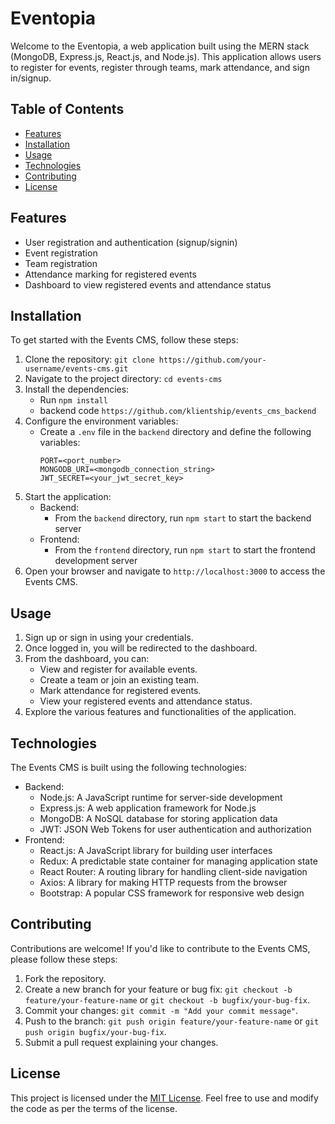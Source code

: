 # Eventopia

Welcome to the Eventopia, a web application built using the MERN stack (MongoDB, Express.js, React.js, and Node.js). This application allows users to register for events, register through teams, mark attendance, and sign in/signup.

[](https://raw.githubusercontent.com/klientship/events_cms_frontend/main/work.png)

## Table of Contents

- [Features](#features)
- [Installation](#installation)
- [Usage](#usage)
- [Technologies](#technologies)
- [Contributing](#contributing)
- [License](#license)

## Features

- User registration and authentication (signup/signin)
- Event registration
- Team registration
- Attendance marking for registered events
- Dashboard to view registered events and attendance status

## Installation

To get started with the Events CMS, follow these steps:

1. Clone the repository: `git clone https://github.com/your-username/events-cms.git`
2. Navigate to the project directory: `cd events-cms`
3. Install the dependencies:
     - Run `npm install`
     - backend code `https://github.com/klientship/events_cms_backend`
4. Configure the environment variables:
   - Create a `.env` file in the `backend` directory and define the following variables:
     ```
     PORT=<port_number>
     MONGODB_URI=<mongodb_connection_string>
     JWT_SECRET=<your_jwt_secret_key>
     ```
5. Start the application:
   - Backend:
     - From the `backend` directory, run `npm start` to start the backend server
   - Frontend:
     - From the `frontend` directory, run `npm start` to start the frontend development server
6. Open your browser and navigate to `http://localhost:3000` to access the Events CMS.

## Usage

1. Sign up or sign in using your credentials.
2. Once logged in, you will be redirected to the dashboard.
3. From the dashboard, you can:
   - View and register for available events.
   - Create a team or join an existing team.
   - Mark attendance for registered events.
   - View your registered events and attendance status.
4. Explore the various features and functionalities of the application.

## Technologies

The Events CMS is built using the following technologies:

- Backend:
  - Node.js: A JavaScript runtime for server-side development
  - Express.js: A web application framework for Node.js
  - MongoDB: A NoSQL database for storing application data
  - JWT: JSON Web Tokens for user authentication and authorization
- Frontend:
  - React.js: A JavaScript library for building user interfaces
  - Redux: A predictable state container for managing application state
  - React Router: A routing library for handling client-side navigation
  - Axios: A library for making HTTP requests from the browser
  - Bootstrap: A popular CSS framework for responsive web design

## Contributing

Contributions are welcome! If you'd like to contribute to the Events CMS, please follow these steps:

1. Fork the repository.
2. Create a new branch for your feature or bug fix: `git checkout -b feature/your-feature-name` or `git checkout -b bugfix/your-bug-fix`.
3. Commit your changes: `git commit -m "Add your commit message"`.
4. Push to the branch: `git push origin feature/your-feature-name` or `git push origin bugfix/your-bug-fix`.
5. Submit a pull request explaining your changes.

## License

This project is licensed under the [MIT License](LICENSE). Feel free to use and modify the code as per the terms of the license.
